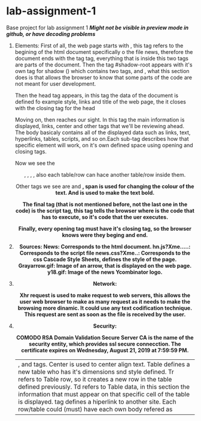 # lab-assignment-1
Base project for lab assignment 1
  ***Might not be visible in preview mode in github, or have decoding problems***

1. Elements:
	First of all, the web page starts with <html op="news">, this tag refers to the begining of the html document
	specifically o the file news, therefore the document ends with the tag </html> tag, everything that is inside
	this two tags are parts of the document. Then the tag #shadow-root appears with it's own tag for shadow 
	(<shadow>) which contains two tags, <head> and <body>, what this section does is that allows the browser to know
	that some parts of the code are not meant for user development.

	Then the head tag appears, in this tag the data of the document is defined fo example style, links and 
	title of the web page, the it closes with the closing tag for the head </head>

	Moving on, then <body> reaches our sight. In this tag the main information is displayed, links, center and other
	tags that we'll be reviewing ahead. The body basicaly contains all of the displayed data such as links, text, 
	hyperlinks, tables, scripts, and so on.Each sub-tag describes how that specific element will work, on it's own 
	defined space using opening and closing tags.
	
	Now we see the <center>, <table>, <tr>, <td>, and <a> tags. Center is used to center align text. Table defines a new
	table who has it's dimensions snd style defined. Tr refers to Table row, so it creates a new row in the table 
	defined previously. Td refers to Table data, in this section the information that must appear on that specific
	cell of the table is displayed. <a> tag defines a hiperlink to another site. Each row/table could (must) have
	each own body refered as <tbody>, also each table/row can hace another table/row inside them.

	Other tags we see are <span> and <b>, span is used for changing the colour of the text. And <b> is used to make 
	the text bold.

	The final tag (that is not mentioned before, not the last one in the code) is the script tag, this tag tells the
	browser where is the code that has to execute, so it's code that the uer executes.

	Finally, every opening tag must have it's closing tag, so the browser knows were they beging and end.

2. Sources:
	News: Corresponds to the html document.
	hn.js?Xme.....: Corresponds to the script file
	news.css?Xme..: Corresponds to the css Cascade Style Sheets, defines the style of the page.
	Grayarrow.gif: Image of an arrow, that is displayed on the web page.
	y18.gif: Image of the news Ycombinator logo.

3. Network:

	Xhr request is used to make request to web servers, this allows the user web browser to make as many request as 
	it needs to make the browsing more dinamic. It could use any text codification technique. This request are sent
	as soon as the file is received by the user.

4. Security:

	COMODO RSA Domain Validation Secure Server CA is the name of the security entity, which provides ssl secure connecction.
	The certificate expires on Wednesday, August 21, 2019 at 7:59:59 PM. 
